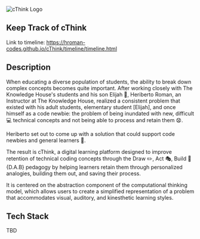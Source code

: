 ![cThink Logo](/timeline/img/cThink.png)

## Keep Track of cThink 
Link to timeline: https://hroman-codes.github.io/cThink/timeline/timeline.html

## Description
When educating a diverse population of students, the ability to break down complex concepts becomes quite important. After working closely with The Knowledge House's students and his son Elijah 👶, Heriberto Roman, an Instructor at The Knowledge House, realized a consistent problem that existed with his adult students, elementary student [Elijah], and once himself as a code newbie: the problem of being inundated with new, difficult 💻 technical concepts and not being able to process and retain them 😧.

Heriberto set out to come up with a solution that could support code newbies and general learners 🙌. 

The result is cThink, a digital learning platform designed to improve retention of technical coding concepts through the Draw ✏️, Act 🎭, Build 🔧 {D.A.B} pedagogy by helping learners retain them through personalized analogies, building them out, and saving their process.

It is centered on the abstraction component of the computational thinking model, which allows users to create a simplified representation of a problem that accommodates visual, auditory, and kinesthetic learning styles.

## Tech Stack
TBD
